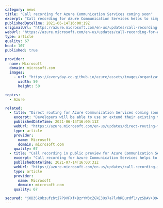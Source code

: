 ```yaml
---
category: news
title: "Call recording for Azure Communication Services coming soon"
excerpt: "Call recording for Azure Communication Services helps to simplify and improve the recording process during calls. "
publishedDateTime: 2021-06-14T16:00:19Z
originalUrl: "https://azure.microsoft.com/en-us/updates/call-recording-for-azure-communication-services-coming-soon/"
webUrl: "https://azure.microsoft.com/en-us/updates/call-recording-for-azure-communication-services-coming-soon/"
type: article
quality: 67
heat: 107
published: true

provider:
  name: Microsoft
  domain: microsoft.com
  images:
    - url: "https://everyday-cc.github.io/azure/assets/images/organizations/microsoft.com-50x50.jpg"
      width: 50
      height: 50

topics:
  - Azure

related:
  - title: "Direct routing for Azure Communication Services coming soon"
    excerpt: "Developers will be able to use or extend their existing telephony infrastructure to the calling capabilities they build with Azure Communication Services. "
    publishedDateTime: 2021-06-14T16:00:11Z
    webUrl: "https://azure.microsoft.com/en-us/updates/direct-routing-for-azure-communication-services-coming-soon/"
    type: article
    provider:
      name: Microsoft
      domain: microsoft.com
    quality: 67
  - title: "Call recording in public preview for Azure Communication Services "
    excerpt: "Call recording for Azure Communication Services helps to simplify and improve the recording process during calls. "
    publishedDateTime: 2021-07-14T16:00:31Z
    webUrl: "https://azure.microsoft.com/en-us/updates/call-recording-in-public-preview-for-azure-communication-services/"
    type: article
    provider:
      name: Microsoft
      domain: microsoft.com
    quality: 67

secured: "j0D3Sk0bzufzbti7P9VFXf+BzrYW3cZGkE3Os7a7lvhRBurdfl/yzSDAV+O94p+JTlDSDXhtwVnAj1U4jizV+A05p3/8AOeGvTRIoXZ4bOREaJxGoZS1djJQFBoS9+PMrmH+ErkeLGAK7uSzdZVJ7HHh+XIiUiXntyebf/KCUAjw99oILe5//L5/Wwm5JsbxNe5ohNt2N1K2N+h+cHdsJTRVWpf3I1pQi9c+i/tWD9RBmlk+QD/u+vv3n/1ESaI3UEsyCpeM1t/3V+fQqzeh0d+rSHdQdZ2plXNcz8nwSIVu8snYKR/HzerAFEDaNT0ZAFacnXY/OiMpkF4MjspxRceDQ38onyNZg5HnUNYDJbs=;k+WAu+9H2jtxmIl6z5zgmQ=="
---
```


